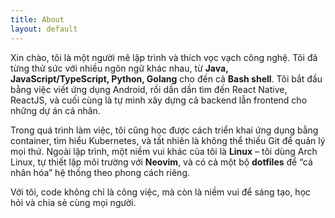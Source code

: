 ```yaml
---
title: About
layout: default
---
```


Xin chào, tôi là một người mê lập trình và thích vọc vạch công nghệ. Tôi đã từng thử sức với nhiều ngôn ngữ khác nhau, từ **Java, JavaScript/TypeScript, Python, Golang** cho đến cả **Bash shell**. Tôi bắt đầu bằng việc viết ứng dụng Android, rồi dần dần tìm đến React Native, ReactJS, và cuối cùng là tự mình xây dựng cả backend lẫn frontend cho những dự án cá nhân.

Trong quá trình làm việc, tôi cũng học được cách triển khai ứng dụng bằng container, tìm hiểu Kubernetes, và tất nhiên là không thể thiếu Git để quản lý mọi thứ. Ngoài lập trình, một niềm vui khác của tôi là **Linux** – tôi dùng Arch Linux, tự thiết lập môi trường với **Neovim**, và có cả một bộ **dotfiles** để “cá nhân hóa” hệ thống theo phong cách riêng.

Với tôi, code không chỉ là công việc, mà còn là niềm vui để sáng tạo, học hỏi và chia sẻ cùng mọi người.


